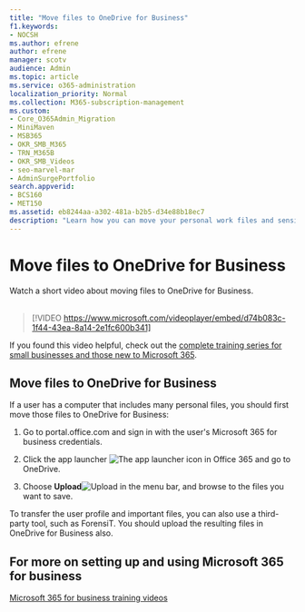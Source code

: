 ```yaml
---
title: "Move files to OneDrive for Business"
f1.keywords:
- NOCSH
ms.author: efrene
author: efrene
manager: scotv
audience: Admin
ms.topic: article
ms.service: o365-administration
localization_priority: Normal
ms.collection: M365-subscription-management 
ms.custom:
- Core_O365Admin_Migration
- MiniMaven
- MSB365
- OKR_SMB_M365
- TRN_M365B
- OKR_SMB_Videos
- seo-marvel-mar
- AdminSurgePortfolio
search.appverid:
- BCS160
- MET150
ms.assetid: eb8244aa-a302-481a-b2b5-d34e88b18ec7
description: "Learn how you can move your personal work files and sensitive company files to OneDrive for Business in just a few easy steps."
---
```


# Move files to OneDrive for Business

Watch a short video about moving files to OneDrive for Business.<br><br>

> [!VIDEO https://www.microsoft.com/videoplayer/embed/d74b083c-1f44-43ea-8a14-2e1fc600b341] 

If you found this video helpful, check out the [complete training series for small businesses and those new to Microsoft 365](../business-video/index.yml).


## Move files to OneDrive for Business

If a user has a computer that includes many personal files, you should first move those files to OneDrive for Business:
  
1. Go to portal.office.com and sign in with the user's Microsoft 365 for business credentials.

2. Click the app launcher ![The app launcher icon in Office 365](../media/7502f4ec-3c9a-435d-a7b4-b9cda85189a7.png) and go to OneDrive. 
    
3. Choose **Upload**![Upload](../media/d9b963b8-10af-42e2-953d-360301b83d3c.png) in the menu bar, and browse to the files you want to save. 
    
To transfer the user profile and important files, you can also use a third-party tool, such as ForensiT. You should upload the resulting files in OneDrive for Business also.
  
## For more on setting up and using Microsoft 365 for business

[Microsoft 365 for business training videos](../business-video/index.yml)
